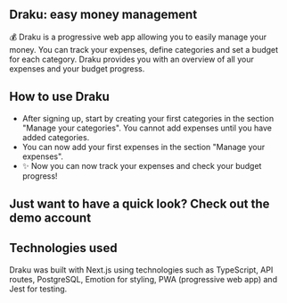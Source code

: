 ## Draku: easy money management 

:moneybag: Draku is a progressive web app allowing you to easily manage your money. You can track your expenses, define categories and set a budget for each category. Draku provides you with an overview of all your expenses and your budget progress. 

## How to use Draku

- After signing up, start by creating your first categories in the section "Manage your categories". You cannot add expenses until you have added categories. <br />
- You can now add your first expenses in the section "Manage your expenses". 
- ✨ Now you can now track your expenses and check your budget progress! 


## Just want to have a quick look? Check out the demo account

## Technologies used

Draku was built with Next.js using technologies such as TypeScript, API routes, PostgreSQL, Emotion for styling, PWA (progressive web app) and Jest for testing. 
